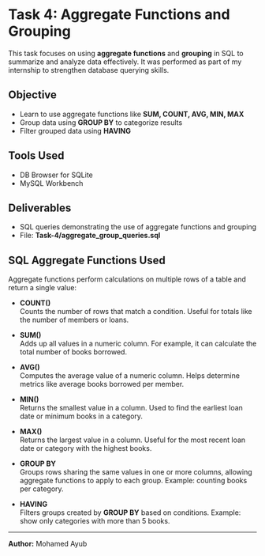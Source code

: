 # Task 4: Aggregate Functions and Grouping

This task focuses on using **aggregate functions** and **grouping** in SQL to summarize and analyze data effectively. It was performed as part of my internship to strengthen database querying skills.

## Objective

- Learn to use aggregate functions like **SUM, COUNT, AVG, MIN, MAX**  
- Group data using **GROUP BY** to categorize results  
- Filter grouped data using **HAVING**  

## Tools Used

- DB Browser for SQLite  
- MySQL Workbench  

## Deliverables

- SQL queries demonstrating the use of aggregate functions and grouping  
- File: **Task-4/aggregate_group_queries.sql**  

## SQL Aggregate Functions Used

Aggregate functions perform calculations on multiple rows of a table and return a single value:

- **COUNT()**  
  Counts the number of rows that match a condition. Useful for totals like the number of members or loans.

- **SUM()**  
  Adds up all values in a numeric column. For example, it can calculate the total number of books borrowed.

- **AVG()**  
  Computes the average value of a numeric column. Helps determine metrics like average books borrowed per member.

- **MIN()**  
  Returns the smallest value in a column. Used to find the earliest loan date or minimum books in a category.

- **MAX()**  
  Returns the largest value in a column. Useful for the most recent loan date or category with the highest books.

- **GROUP BY**  
  Groups rows sharing the same values in one or more columns, allowing aggregate functions to apply to each group. Example: counting books per category.

- **HAVING**  
  Filters groups created by **GROUP BY** based on conditions. Example: show only categories with more than 5 books.

---

**Author:** Mohamed Ayub
